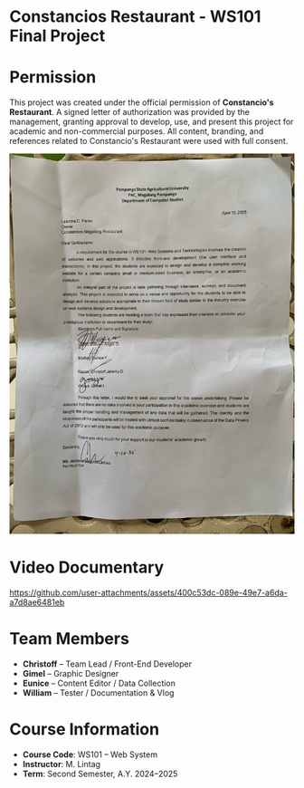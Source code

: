 # Constancios Restaurant - WS101 Final Project
# Permission
This project was created under the official permission of **Constancio's Restaurant**. A signed letter of authorization was provided by the management, granting approval to develop, use, and present this project for academic and non-commercial purposes. All content, branding, and references related to Constancio's Restaurant were used with full consent.

![image alt](https://github.com/kitsuof/Constancios-Restaurant/blob/6c80d15ca88d8528764fb0a86f8ebf5f48444845/signed%20letter.jfif)

# Video Documentary
https://github.com/user-attachments/assets/400c53dc-089e-49e7-a6da-a7d8ae6481eb

# Team Members
- **Christoff** – Team Lead / Front-End Developer
- **Gimel** – Graphic Designer
- **Eunice**  – Content Editor / Data Collection
- **William** – Tester / Documentation & Vlog

# Course Information
- **Course Code**: WS101 – Web System
- **Instructor**: M. Lintag
- **Term**: Second Semester, A.Y. 2024–2025
